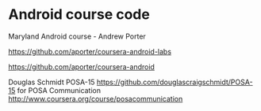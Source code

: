 # Android course code

Maryland Android course - Andrew Porter 

https://github.com/aporter/coursera-android-labs

https://github.com/aporter/coursera-android


Douglas Schmidt POSA-15 https://github.com/douglascraigschmidt/POSA-15 for POSA Communication http://www.coursera.org/course/posacommunication